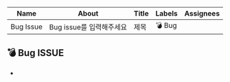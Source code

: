 |Name|About|Title|Labels|Assignees|
|------|---|---|---|---|
|Bug Issue|Bug issue를 입력해주세요|제목|💣 Bug||

## 💣 Bug ISSUE
- 